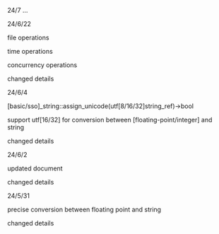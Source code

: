 24/7
...

24/6/22

file operations

time operations

concurrency operations

changed details

24/6/4

[basic/sso]_string::assign_unicode(utf[8/16/32]string_ref)->bool

support utf[16/32] for conversion between [floating-point/integer] and string

changed details

24/6/2

updated document

changed details

24/5/31

precise conversion between floating point and string

changed details
